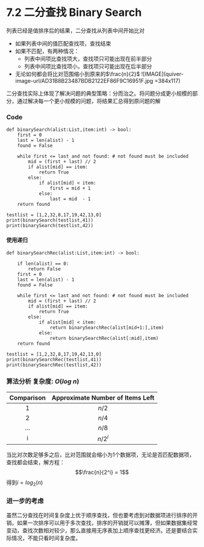 # 7.2 二分查找 Binary Search

列表已经是值排序后的结果，二分查找从列表中间开始比对
- 如果列表中间的值匹配查找项，查找结束
- 如果不匹配，有两种情况：
  - 列表中间项比查找项大，查找项只可能出现在前半部分
  - 列表中间项比查找项小，查找项只可能出现在后半部分
- 无论如何都会将比对范围缩小到原来的$\frac{n}{2}$
![IMAGE](quiver-image-url/AD31B8B23487BDB2122EF86F9C16951F.jpg =384x117)

二分查找实际上体现了解决问题的典型策略：分而治之。将问题分成更小规模的部分，通过解决每一个更小规模的问题，将结果汇总得到原问题的解

### Code
```
def binarySearch(alist:List,item:int) -> bool:
    first = 0
    last = len(alist) - 1
    found = False

    while first <= last and not found: # not found must be included
        mid = (first + last) // 2 
        if alist[mid] == item:
            return True
        else:
            if alist[mid] < item:  
                first = mid + 1 
            else: 
                last = mid  - 1
    return found
    
testlist = [1,2,32,8,17,19,42,13,0]
print(binarySearch(testlist,41))
print(binarySearch(testlist,42))
```

#### 使用递归
```
def binarySearchRec(alist:List,item:int) -> bool:
    
    if len(alist) == 0:
        return False
    first = 0
    last = len(alist) - 1
    found = False

    while first <= last and not found: # not found must be included
        mid = (first + last) // 2 
        if alist[mid] == item:
            return True
        else:
            if alist[mid] < item:  
                return binarySearchRec(alist[mid+1:],item)
            else: 
                return binarySearchRec(alist[:mid],item)
    return found

testlist = [1,2,32,8,17,19,42,13,0]
print(binarySearchRec(testlist,41))
print(binarySearchRec(testlist,42))
```

### 算法分析 复杂度: $O(log\ n)$
|Comparison|Approximate Number of Items Left|
|:-----:|:-----:|
|1|$n/2$|
|2|$n/4$|
|…|$n/8$|
|i|$n/2^i$|

当比对次数足够多之后，比对范围就会缩小为1个数据项，无论是否匹配数据项，查找都会结束，解方程：
$$\frac{n}{2^i} = 1$$
得到$i = log_2(n)$

### 进一步的考虑
虽然二分查找在时间复杂度上优于顺序查找，但也要考虑到对数据项进行排序的开销，如果一次排序可以用于多次查找，排序的开销就可以摊薄，但如果数据集经常变动，查找次数相对较少，那么直接用无序表加上顺序查找更经济。还是要结合实际情况，不能只看时间复杂度。